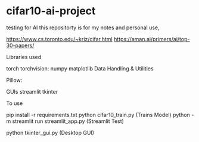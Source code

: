 # cifar10-ai-project
testing for AI
this repositorty is for my notes and personal use, 

https://www.cs.toronto.edu/~kriz/cifar.html
https://aman.ai/primers/ai/top-30-papers/


Libraries used

torch 
torchvision: 
numpy
matplotlib
Data Handling & Utilities

Pillow:


GUIs
streamlit
tkinter

To use

pip install -r requirements.txt
python cifar10_train.py (Trains Model)
python -m streamlit run streamlit_app.py (Streamlit Test)

python tkinter_gui.py (Desktop GUI)
